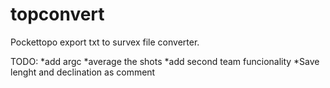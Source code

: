 # topconvert

Pockettopo export txt to survex file converter.

TODO:
*add argc
*average the shots
*add second team funcionality
*Save lenght and declination as comment
